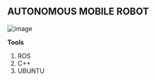 ## AUTONOMOUS MOBILE ROBOT


![image](https://github.com/Beulah-coding/my_amr/assets/73297822/3d52ea5c-c874-4c27-bb3a-66b47355712a)


**Tools**
1. ROS
2. C++
3. UBUNTU

